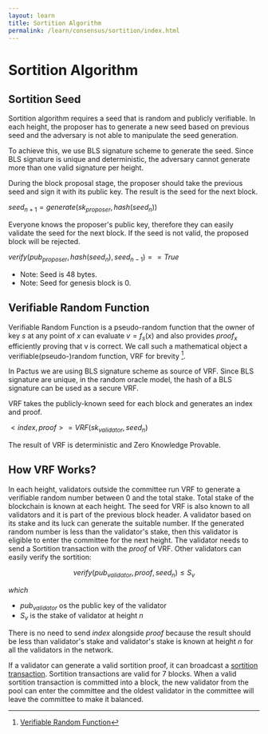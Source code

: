 ```yaml
---
layout: learn
title: Sortition Algorithm
permalink: /learn/consensus/sortition/index.html
---
```


# Sortition Algorithm

## Sortition Seed

Sortition algorithm requires a seed that is random and publicly verifiable. In each height, the
proposer has to generate a new seed based on previous seed and the adversary is not able to
manipulate the seed generation.

To achieve this, we use BLS signature scheme to generate the seed. Since BLS signature is unique and
deterministic, the adversary cannot generate more than one valid signature per height.

During the block proposal stage, the proposer should take the previous seed and sign it with its
public key. The result is the seed for the next block.

<span v-pre>$seed_{n+1}=generate(sk_{proposer}, hash(seed_{n}))$</span>

Everyone knows the proposer's public key, therefore they can easily validate the seed for the next
block. If the seed is not valid, the proposed block will be rejected.

<span v-pre>$verify(pub_{proposer}, hash(seed_{n}), seed_{n-1})==True$</span>

- Note: Seed is 48 bytes.
- Note: Seed for genesis block is 0.

## Verifiable Random Function

Verifiable Random Function is a pseudo-random function that the owner of key <span v-pre>$s$</span>
at any point of <span v-pre>$x$</span> can evaluate <span v-pre>$v=f_s(x)$</span> and also provides
<span v-pre>$proof_x$</span> efficiently proving that v is correct. We call such a mathematical
object a verifiable(pseudo-)random function, VRF for brevity [^first].

In Pactus we are using BLS signature scheme as source of VRF. Since BLS signature are unique, in the
random oracle model, the hash of a BLS signature can be used as a secure VRF.

VRF takes the publicly-known seed for each block and generates an index and proof.

<span v-pre>$<index, proof>=VRF(sk_{validator}, seed_{n})$</span>

The result of VRF is deterministic and Zero Knowledge Provable.

## How VRF Works?

In each height, validators outside the committee run VRF to generate a verifiable random number
between 0 and the total stake. Total stake of the blockchain is known at each height. The seed for
VRF is also known to all validators and it is part of the previous block header. A validator based
on its stake and its luck can generate the suitable number. If the generated random number is less
than the validator's stake, then this validator is eligible to enter the committee for the next
height. The validator needs to send a Sortition transaction with the <span v-pre>$proof$</span> of
VRF. Other validators can easily verify the sortition:

<span v-pre>

$$
verify(pub_{validator}, proof, seed_n) \le S_v
$$

</span>

_which_

- <span v-pre>$pub_{validator}$</span> os the public key of the validator
- <span v-pre>$S_v$</span> is the stake of validator at height <span v-pre>$n$</span>

There is no need to send <span v-pre>$index$</span> alongside <span v-pre>$proof$</span> because the
result should be less than validator's stake and validator's stake is known at height
<span v-pre>$n$</span> for all the validators in the network.

If a validator can generate a valid sortition proof, it can broadcast a
[sortition transaction](../transaction/sortition.md). Sortition transactions are valid for 7 blocks.
When a valid sortition transaction is committed into a block, the new validator from the pool can
enter the committee and the oldest validator in the committee will leave the committee to make it
balanced.

[^first]:
    [Verifiable Random Function](https://people.csail.mit.edu/silvio/Selected%20Scientific%20Papers/Pseudo%20Randomness/Verifiable_Random_Functions.pdf)
